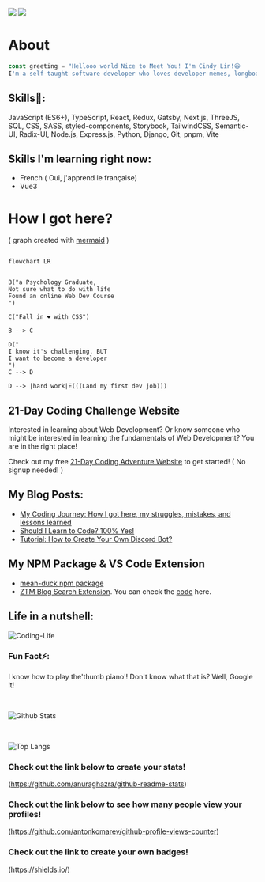![](https://komarev.com/ghpvc/?username=your-github-username&color=green)
![](https://img.shields.io/badge/ZTM-Meme--Guru-4c0ffb)



# About
```JavaScript
const greeting = "Hellooo world Nice to Meet You! I'm Cindy Lin!😃 
I'm a self-taught software developer who loves developer memes, longboarding, & making websites (obviously!)"

```

## Skills🌱: 
JavaScript (ES6+), TypeScript, React, Redux, Gatsby, Next.js, ThreeJS, SQL, CSS, SASS, styled-components, Storybook, TailwindCSS, Semantic-UI, Radix-UI, Node.js, Express.js, Python, Django, Git, pnpm, Vite


## Skills I'm learning right now:
- French ( Oui, j'apprend le française)
- Vue3

# How I got here? 
( graph created with [mermaid](https://github.com/mermaid-js/mermaid) )

```mermaid

flowchart LR


B("a Psychology Graduate,
Not sure what to do with life
Found an online Web Dev Course
")

C("Fall in ❤ with CSS")

B --> C

D("
I know it's challenging, BUT
I want to become a developer
")
C --> D

D --> |hard work|E(((Land my first dev job)))
```


## 21-Day Coding Challenge Website
Interested in learning about Web Development? Or know someone who might be interested in learning the fundamentals of Web Development? 
You are in the right place! 

Check out my free [21-Day Coding Adventure Website](https://21-day-coding-adventure.netlify.app/) to get started! ( No signup needed! )


## My Blog Posts: 
- [My Coding Journey: How I got here, my struggles, mistakes, and lessons learned](https://zerotomastery.io/blog/coding-journey-struggles-mistakes-lessons-learned)
- [Should I Learn to Code? 100% Yes!](https://zerotomastery.io/blog/should-i-learn-to-code)
- [Tutorial: How to Create Your Own Discord Bot?](https://coding-corgi.hashnode.dev/create-your-own-discord-bot-and-deploy-it-for-free)


## My NPM Package & VS Code Extension
- [mean-duck npm package](https://www.npmjs.com/package/mean-duck)
- [ZTM Blog Search Extension](https://marketplace.visualstudio.com/items?itemName=cutecorgi.ztm-blog). You can check the [code](https://github.com/LanguageXange/vscode) here.

## Life in a nutshell:
![Coding-Life](https://media.giphy.com/media/fAnzw6YK33jMwzp5wp/giphy.gif)



### Fun Fact⚡:
I know how to play the'thumb piano'! Don't know what that is? Well, Google it!

<br/>

  ![Github Stats](https://github-readme-stats.vercel.app/api?username=LanguageXange&show_icons=true&theme=dracula)

<br/>


![Top Langs](https://github-readme-stats.vercel.app/api/top-langs/?username=LanguageXange&layout=compact)


### Check out the link below to create your stats!

(https://github.com/anuraghazra/github-readme-stats)

### Check out the link below to see how many people view your profiles!
(https://github.com/antonkomarev/github-profile-views-counter)

### Check out the link to create your own badges! 
(https://shields.io/)
 

<!--
**LanguageXange/LanguageXange** is a ✨ _special_ ✨ repository because its `README.md` (this file) appears on your GitHub profile.

Here are some ideas to get you started:

-  I’m currently working on ...
-  I’m currently learning ...
- 👯 I’m looking to collaborate on ...
- 🤔 I’m looking for help with ...
- 💬 Ask me about ...
- 📫 How to reach me: ...
- 😄 Pronouns: ...
-  Fun fact: ...
-->
